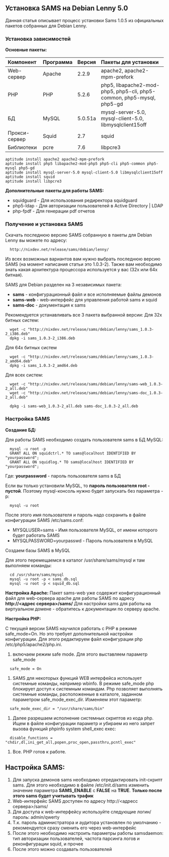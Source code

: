 ## Установка SAMS на Debian Lenny 5.0 ##

Данная статья описывает процесс установки Sams 1.0.5 из официальных пакетов собранных для Debian Lenny.

### Установка зависимостей ###
**Основные пакеты:**

|Компонент         |Программа|Версия|Пакеты для установки|
|:--------------------------|:-----------------|:-----------|:-------------------------------------|
|Web-сервер        |Apache | 2.2.9  |apache2, apache2-mpm-prefork|
|PHP               | PHP   | 5.2.6  |php5, libapache2-mod-php5, php5-cli, php5-common, php5-mysql, php5-gd |
|БД                |MySQL  |5.0.51a | mysql-server-5.0, mysql-client-5.0, libmysqlclient15off|
|Прокси-сервер     |Squid  |2.7     | squid|
|Библиотеки        |pcre   |7.6     |libpcre3|

```
aptitude install apache2 apache2-mpm-prefork
aptitude install php5 libapache2-mod-php5 php5-cli php5-common php5-mysql php5-gd
aptitude install mysql-server-5.0 mysql-client-5.0 libmysqlclient15off
aptitude install squid
aptitude install libpcre3
```

**Дополнительные пакеты для работы SAMS:**
  * squidguard - Для использования редиректора squidguard
  * php5-ldap - Для авторизации пользователей в Active Directory | LDAP
  * php-fpdf - Для генерации pdf отчетов

### Получение и установка SAMS ###
Скачать последнюю версию SAMS собранную в пакеты для Debian Lenny вы можете по адресу:
```
  http://nixdev.net/release/sams/debian/lenny/
```
Из всех возможных вариантов вам нужно выбрать последнюю версию SAMS (на момент написания статьи это 1.0.3-2). Также вам необходимо знать какая архитектура процессора используется у вас (32х или 64х битная).


SAMS для Debian разделен на 3 независимых пакета:
  * **sams** - конфигурационный файл и все исполняемые файлы демонов
  * **sams-web** - web-интерфейс для управления работой sams и squid
  * **sams-doc** - документация к sams

Рекомендуется устанавливать все 3 пакета выбранной версии:
Для 32х битных систем:
```
  wget -c "http://nixdev.net/release/sams/debian/lenny/sams_1.0.3-2_i386.deb" 
  dpkg -i sams_1.0.3-2_i386.deb
```

Для 64х битных систем
```
  wget -c "http://nixdev.net/release/sams/debian/lenny/sams_1.0.3-2_amd64.deb"
  dpkg -i sams_1.0.3-2_amd64.deb
```

Для всех систем:
```
  wget -c "http://nixdev.net/release/sams/debian/lenny/sams-web_1.0.3-2_all.deb"
  wget -c "http://nixdev.net/release/sams/debian/lenny/sams-doc_1.0.3-2_all.deb"
  
  dpkg -i sams-web_1.0.3-2_all.deb sams-doc_1.0.3-2_all.deb
```

### Настройка SAMS ###
**Создание БД:**

Для работы SAMS необходимо создать пользователя sams в БД MySQL:
```
  mysql -u root -p
  GRANT ALL ON squidctrl.* TO sams@localhost IDENTIFIED BY "yourpassword";
  GRANT ALL ON squidlog.* TO sams@localhost IDENTIFIED BY "yourpassword";
```

Где: **yourpassword** - пароль пользователя sams в БД

Если вы только установили MySQL, то **пароль пользователя root - пустой**. Поэтому mysql-консоль нужно будет запускать без параметра -p:
```
  mysql -u root
```

После этого имя пользователя и пароль надо сохранить в файле конфигурации SAMS /etc/sams.conf:

  * MYSQLUSER=sams  - Имя пользователя MySQL, от имени которого будет работать SAMS
  * MYSQLPASSWORD=yourpasswd - Пароль пользователя в MySQL

Создаем базы SAMS в MySQL

Для этого перемещаемся в каталог /usr/share/sams/mysql и там выполняем команды:
```
  cd /usr/share/sams/mysql
  mysql -u root -p < sams_db.sql
  mysql -u root -p < squid_db.sql
```

**Настройка Apache:**
Пакет sams-web уже содержит конфигурационный файл для web-сервера apache для работы SAMS по адресу **http://<адрес сервера>/sams/**
Для настройки sams для работы на виртуальном домене - обратитесь к документации по серверу apache.

**Настройка PHP:**

С текущей версии SAMS научился работать с PHP в режиме safe\_mode=On. Но это требует дополнительной настройки конфигурации. Для этого редактируем файл конфигурации php /etc/php5/apache2/php.ini.

  1. включаем режим safe mode. Для этого выставляем параметр safe\_mode
```
  safe_mode = On
```
  1. SAMS для некоторых функций WEB интерфейса использует системные команды, например wbinfo. В режиме safe\_mode php блокирует доступ к системным командам. Php позволяет выполнять системные команды, расположенные в каталоге, заданном параметром safe\_mode\_exec\_dir.
Изменяем этот параметр:
```
  safe_mode_exec_dir = "/usr/share/sams/bin"
```

  1. Далее разрешаем исполнение системных скриптов из кода php. Ищем в файле конфигурации параметр и убираем из него запрет вызова функций phpinfo system shell\_exec exec:
```
  disable_functions = "chdir,dl,ini_get_all,popen,proc_open,passthru,pcntl_exec"
```
  1. Все. PHP готов к работе.

## Настройка SAMS: ##

  1. Для запуска демонов sams необходимо отредактировать init-скрипт sams. Для этого необходимо в файле /etc/init.d/sams изменить значение параметра **SAMS\_ENABLE** с **FALSE** на **TRUE**. **Только после этого sams будет учитывать трафик**
  1. Web-интерфейс SAMS доступен по адресу http://<адресс сервера>/sams/
  1. Для доступа к web-интерфейсу используйте следующие логин/пароль: admin/qwerty
  1. Т.к. пароль администратора и аудитора установлен по умолчанию - рекомендуется сразу сменить его через web-интерфейс
  1. После этого необходимо настроить параметры работы samsdaemon: тип авторизации пользователей, частота парсинга логов и реконфигурации squid, и прочее
  1. После этого можно создавать пользователей